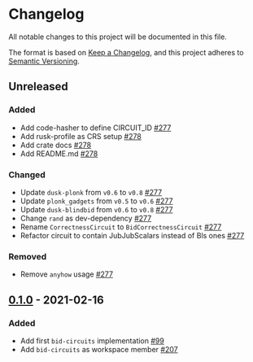 # Changelog

All notable changes to this project will be documented in this file.

The format is based on [Keep a Changelog](https://keepachangelog.com/en/1.0.0/),
and this project adheres to [Semantic Versioning](https://semver.org/spec/v2.0.0.html).

## Unreleased

### Added 
- Add code-hasher to define CIRCUIT_ID [#277]
- Add rusk-profile as CRS setup [#278]
- Add crate docs [#278]
- Add README.md [#278]

### Changed
- Update `dusk-plonk` from `v0.6` to `v0.8` [#277]
- Update `plonk_gadgets` from `v0.5` to `v0.6` [#277]
- Update `dusk-blindbid` from `v0.6` to `v0.8` [#277]
- Change `rand` as dev-dependency [#277]
- Rename `CorrectnessCircuit` to `BidCorrectnessCircuit` [#277]
- Refactor circuit to contain JubJubScalars instead of Bls ones [#277]

### Removed
- Remove `anyhow` usage [#277]

## [0.1.0] - 2021-02-16

### Added
- Add first `bid-circuits` implementation [#99]
- Add `bid-circuits` as workspace member [#207]

[#99]: https://github.com/dusk-network/rusk/issues/99
[#207]: https://github.com/dusk-network/rusk/issues/207
[#277]: https://github.com/dusk-network/rusk/issues/277
[#278]: https://github.com/dusk-network/rusk/issues/278
[0.1.0]: https://github.com/dusk-network/rusk/releases/tag/bid-circuits-0.1.0
